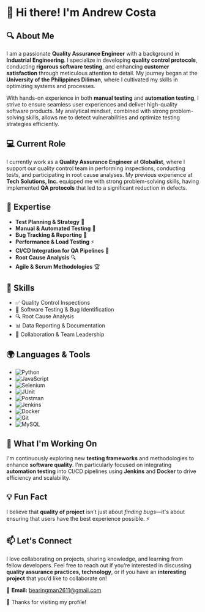# 👋 Hi there! I'm Andrew Costa

## 🔍 About Me
I am a passionate **Quality Assurance Engineer** with a background in **Industrial Engineering**. I specialize in developing **quality control protocols**, conducting **rigorous software testing**, and enhancing **customer satisfaction** through meticulous attention to detail. My journey began at the **University of the Philippines Diliman**, where I cultivated my skills in optimizing systems and processes.

With hands-on experience in both **manual testing** and **automation testing**, I strive to ensure seamless user experiences and deliver high-quality software products. My analytical mindset, combined with strong problem-solving skills, allows me to detect vulnerabilities and optimize testing strategies efficiently.

## 💻 Current Role
I currently work as a **Quality Assurance Engineer** at **Globalist**, where I support our quality control team in performing inspections, conducting tests, and participating in root cause analyses. My previous experience at **Tech Solutions, Inc.** equipped me with strong problem-solving skills, having implemented **QA protocols** that led to a significant reduction in defects.

## 🎯 Expertise
- **Test Planning & Strategy** 📝
- **Manual & Automated Testing** 🤖
- **Bug Tracking & Reporting** 🐛
- **Performance & Load Testing** ⚡
- **CI/CD Integration for QA Pipelines** 🚀
- **Root Cause Analysis** 🔍
- **Agile & Scrum Methodologies** 🏆

## 🔧 Skills
- ✅ Quality Control Inspections
- 🐞 Software Testing & Bug Identification
- 🔍 Root Cause Analysis
- 📊 Data Reporting & Documentation
- 🤝 Collaboration & Team Leadership

## 🌍 Languages & Tools
- ![Python](https://img.shields.io/badge/Python-3776AB?style=for-the-badge&logo=python&logoColor=white)
- ![JavaScript](https://img.shields.io/badge/JavaScript-F7DF1E?style=for-the-badge&logo=javascript&logoColor=black)
- ![Selenium](https://img.shields.io/badge/Selenium-43B02A?style=for-the-badge&logo=selenium&logoColor=white)
- ![JUnit](https://img.shields.io/badge/JUnit-25A162?style=for-the-badge&logo=junit5&logoColor=white)
- ![Postman](https://img.shields.io/badge/Postman-FF6C37?style=for-the-badge&logo=postman&logoColor=white)
- ![Jenkins](https://img.shields.io/badge/Jenkins-D24939?style=for-the-badge&logo=jenkins&logoColor=white)
- ![Docker](https://img.shields.io/badge/Docker-2496ED?style=for-the-badge&logo=docker&logoColor=white)
- ![Git](https://img.shields.io/badge/Git-F05032?style=for-the-badge&logo=git&logoColor=white)
- ![MySQL](https://img.shields.io/badge/MySQL-4479A1?style=for-the-badge&logo=mysql&logoColor=white)

## 🌱 What I'm Working On
I'm continuously exploring new **testing frameworks** and methodologies to enhance **software quality**. I'm particularly focused on integrating **automation testing** into CI/CD pipelines using **Jenkins** and **Docker** to drive efficiency and scalability.

## 💡 Fun Fact
I believe that **quality of project** isn’t just about *finding bugs*—it's about ensuring that users have the best experience possible. ⚡

## 📫 Let's Connect
I love collaborating on projects, sharing knowledge, and learning from fellow developers. Feel free to reach out if you’re interested in discussing **quality assurance practices, technology**, or if you have an **interesting project** that you’d like to collaborate on!

📧 **Email:** bearingman2611@gmail.com

🚀 Thanks for visiting my profile!
